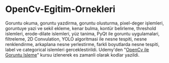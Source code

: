 # OpenCv-Egitim-Ornekleri
Goruntu okuma, goruntu yazdirma, goruntu olusturma, pixel-deger işlemleri, goruntuye yazi ve sekil ekleme, kenar bulma, kontür belirleme, threshold islemleri, erode-dilate islemleri, yüz tanima, PyQt ile goruntu uygulamalari, filtreleme, 2D Convulation, YOLO algoritmasi ile nesne tespiti, nesne renklendirme, arkaplana nesne yerlestirme, farkli boyutlarda nesne tespiti, label ve categorical islemleri gerceklestirildi.
Udemy'den "[OpenCv ile Goruntu Isleme](https://www.udemy.com/course/opencv-ile-goruntu-isleme-dersi-python/)" kursu izlenerek es zamanli olarak kodlar yazildi.
